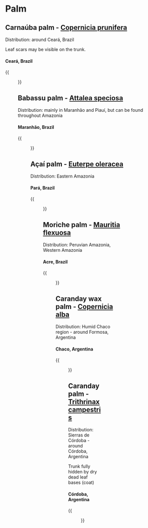 # Palm

## Carnaúba palm - [Copernicia prunifera](https://en.wikipedia.org/wiki/Copernicia_prunifera)

Distribution: around Ceará, Brazil

Leaf scars may be visible on the trunk.


#### Ceará, Brazil

{{<figure src="carnauba-palm.png" caption="" class="img-lg"
    link="https://www.google.com/maps/@-3.2968214,-39.8998581,3a,84y,96.25h,91.65t/data=!3m7!1e1!3m5!1sWOUXxiOs807vgta7vbrbfQ!2e0!6shttps:%2F%2Fstreetviewpixels-pa.googleapis.com%2Fv1%2Fthumbnail%3Fcb_client%3Dmaps_sv.tactile%26w%3D900%26h%3D600%26pitch%3D-1.6500000000000057%26panoid%3DWOUXxiOs807vgta7vbrbfQ%26yaw%3D96.25!7i16384!8i8192?entry=ttu&g_ep=EgoyMDI1MDcyMy4wIKXMDSoASAFQAw%3D%3D" target="_blank">}}

## Babassu palm - [Attalea speciosa](https://en.wikipedia.org/wiki/Attalea_speciosa)

Distribution: mainly in Maranhão and Piauí, but can be found throughout Amazonia

#### Maranhão, Brazil

{{<figure src="babassu-palm.png" caption="" class="img-lg"
    link="https://www.google.com/maps/@-3.9292175,-44.0195897,3a,51.8y,218.52h,91.97t/data=!3m7!1e1!3m5!1sZcxs12nUGt7mWEJhI2NjfA!2e0!6shttps:%2F%2Fstreetviewpixels-pa.googleapis.com%2Fv1%2Fthumbnail%3Fcb_client%3Dmaps_sv.tactile%26w%3D900%26h%3D600%26pitch%3D-1.9699999999999989%26panoid%3DZcxs12nUGt7mWEJhI2NjfA%26yaw%3D218.52!7i16384!8i8192?entry=ttu&g_ep=EgoyMDI1MDcyMy4wIKXMDSoASAFQAw%3D%3D" target="_blank">}}

## Açaí palm - [Euterpe oleracea](https://en.wikipedia.org/wiki/Açaí_palm)

Distribution: Eastern Amazonia

#### Pará, Brazil

{{<figure src="acai-palm.png" caption="" class="img-lg"
    link="https://www.google.com/maps/@-1.4832948,-46.6471393,3a,90y,245.24h,106.99t/data=!3m7!1e1!3m5!1sEfRFyMwSYzJuHTbLefYhEw!2e0!6shttps:%2F%2Fstreetviewpixels-pa.googleapis.com%2Fv1%2Fthumbnail%3Fcb_client%3Dmaps_sv.tactile%26w%3D900%26h%3D600%26pitch%3D-16.98840536864104%26panoid%3DEfRFyMwSYzJuHTbLefYhEw%26yaw%3D245.23883092942265!7i16384!8i8192?entry=ttu&g_ep=EgoyMDI1MDcyMy4wIKXMDSoASAFQAw%3D%3D" target="_blank">}}

## Moriche palm - [Mauritia flexuosa](https://en.wikipedia.org/wiki/Mauritia_flexuosa)

Distribution: Peruvian Amazonia, Western Amazonia

#### Acre, Brazil

{{<figure src="moriche-palm.png" caption="" class="img-lg"
    link="https://www.google.com/maps/@-7.711985,-72.760189,3a,106.3y,241.38h,99.02t/data=!3m5!1e1!3m3!1s367WZoRbRZ78P47fq-3ygA!2e0!6shttps%3A%2F%2Fstreetviewpixels-pa.googleapis.com%2Fv1%2Fthumbnail%3Fw%3D900%26h%3D600%26panoid%3D367WZoRbRZ78P47fq-3ygA%26cb_client%3Dmaps_sv.share%26yaw%3D241.3836769482285%26pitch%3D-9.022535364436209%26thumbfov%3D106?coh=235716&entry=tts" target="_blank">}}

## Caranday wax palm - [Copernicia alba](https://en.wikipedia.org/wiki/Copernicia_alba)

Distribution: Humid Chaco region - around Formosa, Argentina

#### Chaco, Argentina

{{<figure src="caranday-wax-palm.png" caption="" class="img-lg"
    link="https://www.google.com/maps/@-27.587585,-58.906529,3a,92.7y,305.62h,92.81t/data=!3m5!1e1!3m3!1s_u4J-if_roka3mrXQ2bnDQ!2e0!6shttps%3A%2F%2Fstreetviewpixels-pa.googleapis.com%2Fv1%2Fthumbnail%3Fw%3D900%26h%3D600%26panoid%3D_u4J-if_roka3mrXQ2bnDQ%26cb_client%3Dmaps_sv.share%26yaw%3D305.61776062543436%26pitch%3D-2.807425135672972%26thumbfov%3D93?coh=235716&entry=tts" target="_blank">}}

## Caranday palm - [Trithrinax campestris](https://en.wikipedia.org/wiki/Trithrinax_campestris)

Distribution: Sierras de Córdoba - around Córdoba, Argentina

Trunk fully hidden by dry dead leaf bases (coat)

#### Córdoba, Argentina

{{<figure src="caranday-palm.png" caption="" class="img-lg"
    link="https://www.google.com/maps/@-30.7804346,-64.506569,3a,70.3y,1.21h,90.85t/data=!3m7!1e1!3m5!1so0n_aWd5ZeHc1vIMoWQmCA!2e0!6shttps:%2F%2Fstreetviewpixels-pa.googleapis.com%2Fv1%2Fthumbnail%3Fcb_client%3Dmaps_sv.tactile%26w%3D900%26h%3D600%26pitch%3D-0.8463382169828861%26panoid%3Do0n_aWd5ZeHc1vIMoWQmCA%26yaw%3D1.2078481890836201!7i13312!8i6656?entry=ttu&g_ep=EgoyMDI1MDgwNi4wIKXMDSoASAFQAw%3D%3D" target="_blank">}}

